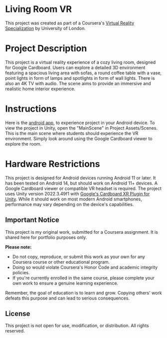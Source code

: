 # Living Room VR

This project was created as part of a Coursera's [Virtual Reality Specialization](https://www.coursera.org/specializations/virtual-reality) by University of London.

# Project Description

This project is a virtual reality experience of a cozy living room, designed for Google Cardboard. Users can explore a detailed 3D environment featuring a spacious living area with sofas, a round coffee table with a vase, point lights in form of lamps and spotlights in form of wall lights. There is also an 4K TV with audio. The scene aims to provide an immersive and realistic home interior experience.

# Instructions

Here is the [android app](https://github.com/mdmujtabaraza/Living-Room-VR/releases/tag/v1.0.0), to experience project in your Android device. To view the project in Unity, open the "MainScene" in Project Assets/Scenes. This is the main scene where students should experience the VR environment. Simply look around using the Google Cardboard viewer to explore the room.

# Hardware Restrictions

This project is designed for Android devices running Android 11 or later. It has been tested on Android 14, but should work on Android 11+ devices. A Google Cardboard viewer or compatible VR headset is required. The project uses Unity version 2022.3.49f1 with [Google's Cardboard XR Plugin for Unity](https://developers.google.com/cardboard). While it should work on most modern Android smartphones, performance may vary depending on the device's capabilities.

## Important Notice

This project is my original work, submitted for a Coursera assignment. It is shared here for portfolio purposes only.

**Please note:**
- Do not copy, reproduce, or submit this work as your own for any Coursera course or other educational program.
- Doing so would violate Coursera's Honor Code and academic integrity policies.
- If you're currently enrolled in the same course, please complete your own work to ensure a genuine learning experience.

Remember, the goal of education is to learn and grow. Copying others' work defeats this purpose and can lead to serious consequences.

## License

This project is not open for use, modification, or distribution. All rights reserved.
